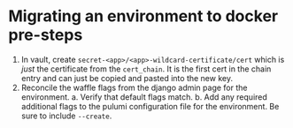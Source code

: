 # Migrating an environment to docker pre-steps

1. In vault, create `secret-<app>/<app>-wildcard-certificate/cert` which is _just_ the certificate from the `cert_chain`. It is the first cert in the chain entry and can just be copied and pasted into the new key.
2. Reconcile the waffle flags from the django admin page for the environment.
  a. Verify that default flags match.
  b. Add any required additional flags to the pulumi configuration file for the environment. Be sure to include `--create`.
